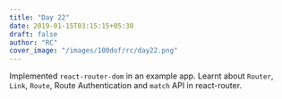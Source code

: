 ```yaml
---
title: "Day 22"
date: 2019-01-15T03:15:15+05:30
draft: false
author: "RC"
cover_image: "/images/100dof/rc/day22.png"
---
```


Implemented `react-router-dom` in an example app. Learnt about `Router`, `Link`, `Route`, Route Authentication and `match` API in react-router.
